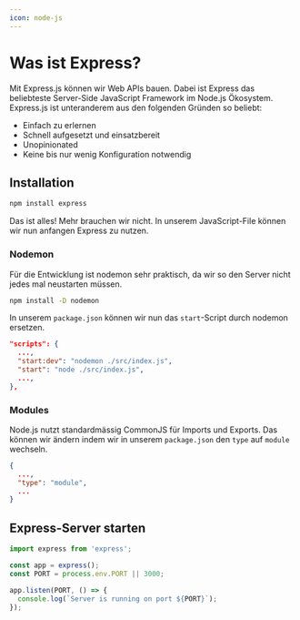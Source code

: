 ```yaml
---
icon: node-js
---
```


# Was ist Express?

Mit Express.js können wir Web APIs bauen. Dabei ist Express das beliebteste Server-Side JavaScript Framework im Node.js Ökosystem. Express.js ist unteranderem aus den folgenden Gründen so beliebt:

* Einfach zu erlernen
* Schnell aufgesetzt und einsatzbereit
* Unopinionated
* Keine bis nur wenig Konfiguration notwendig

## Installation

```bash
npm install express
```

Das ist alles! Mehr brauchen wir nicht. In unserem JavaScript-File können wir nun anfangen Express zu nutzen.

### Nodemon

Für die Entwicklung ist nodemon sehr praktisch, da wir so den Server nicht jedes mal neustarten müssen.

```bash
npm install -D nodemon
```

In unserem `package.json` können wir nun das `start`-Script durch nodemon ersetzen.

```json
"scripts": {
  ...,
  "start:dev": "nodemon ./src/index.js",
  "start": "node ./src/index.js",
  ...,
},
```

### Modules

Node.js nutzt standardmässig CommonJS für Imports und Exports. Das können wir ändern indem wir in unserem `package.json` den `type` auf `module` wechseln.

```json
{
  ...,
  "type": "module",
  ...
}
```

## Express-Server starten

```javascript
import express from 'express';

const app = express();
const PORT = process.env.PORT || 3000;

app.listen(PORT, () => {
  console.log(`Server is running on port ${PORT}`);
});
```

